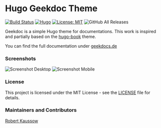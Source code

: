 # Hugo Geekdoc Theme

[![Build Status](https://cloud.drone.io/api/badges/xoxys/hugo-geekdoc/status.svg)](https://cloud.drone.io/xoxys/hugo-geekdoc)
[![Hugo](https://img.shields.io/badge/hugo-0.55-blue.svg)](https://gohugo.io)
[![License: MIT](https://img.shields.io/badge/License-MIT-blue.svg)](LICENSE)
![GitHub All Releases](https://img.shields.io/github/downloads/xoxys/hugo-geekdoc/total)

Geekdoc is a simple Hugo theme for documentations. This work is inspired and partially based on the [hugo-book](https://github.com/alex-shpak/hugo-book) theme.

You can find the full documentation under [geekdocs.de](https://geekdocs.de)

### Screenshots

![Screenshot Desktop](https://github.com/xoxys/hugo-geekdoc/blob/master/local_media/desktop.png)
![Screenshot Mobile](https://github.com/xoxys/hugo-geekdoc/blob/master/local_media/mobile.png)

### License

This project is licensed under the MIT License - see the [LICENSE](LICENSE) file for details.

### Maintainers and Contributors

[Robert Kaussow](https://github.com/xoxys)
